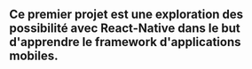 ## Ce premier projet est une exploration des possibilité avec React-Native dans le but d'apprendre le framework d'applications mobiles. 

